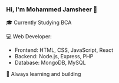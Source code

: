 ### Hi, I'm Mohammed Jamsheer 👋

🎓 Currently Studying BCA 

💻 Web Developer:
- Frontend: HTML, CSS, JavaScript, React
- Backend: Node.js, Express, PHP
- Database: MongoDB, MySQL

🌱 Always learning and building

